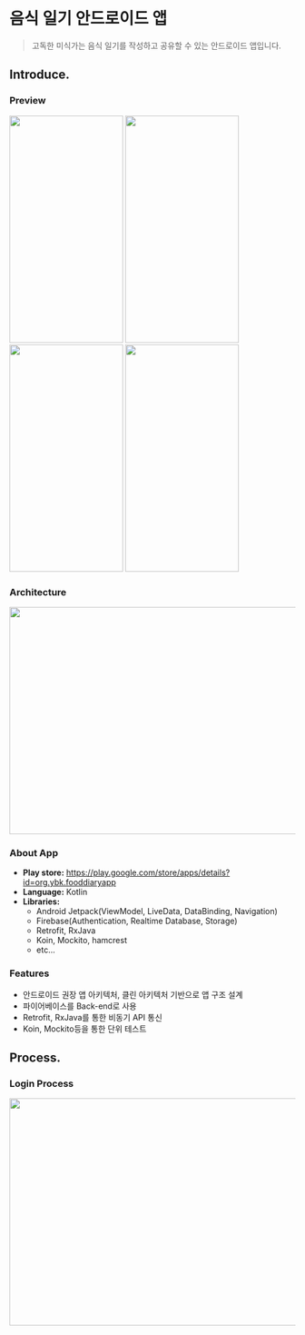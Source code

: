 # 음식 일기 안드로이드 앱

> 고독한 미식가는 음식 일기를 작성하고 공유할 수 있는 안드로이드 앱입니다.

## Introduce.

### Preview

<img src="https://user-images.githubusercontent.com/51109517/113472872-ddb16200-94a0-11eb-8731-9abdeda63754.gif" width=200 height=400/> <img src="https://user-images.githubusercontent.com/51109517/113472937-3ed93580-94a1-11eb-8ac1-91a2ae00452c.gif" width=200 height=400/> <img src="https://user-images.githubusercontent.com/51109517/113472941-43055300-94a1-11eb-901c-bb2d3a87e622.gif" width=200 height=400/> <img src="https://user-images.githubusercontent.com/51109517/113472940-413b8f80-94a1-11eb-8dd1-148084c23445.gif" width=200 height=400/>

### Architecture

<img src="https://user-images.githubusercontent.com/51109517/115983229-f19d3f00-a5da-11eb-9720-4f27e267a319.png" width=700 height=400/>

### About App

- <B>Play store:</B> https://play.google.com/store/apps/details?id=org.ybk.fooddiaryapp
- <B>Language:</B> Kotlin
- <B>Libraries:</B>
  - Android Jetpack(ViewModel, LiveData, DataBinding, Navigation)
  - Firebase(Authentication, Realtime Database, Storage)
  - Retrofit, RxJava
  - Koin, Mockito, hamcrest
  - etc...

### Features

- 안드로이드 권장 앱 아키텍처, 클린 아키텍처 기반으로 앱 구조 설계
- 파이어베이스를 Back-end로 사용
- Retrofit, RxJava를 통한 비동기 API 통신
- Koin, Mockito등을 통한 단위 테스트

## Process.

### Login Process

<img src="https://user-images.githubusercontent.com/51109517/115982852-01b41f00-a5d9-11eb-8f55-08a7f3a1d735.jpg" width=700 height=400/>
